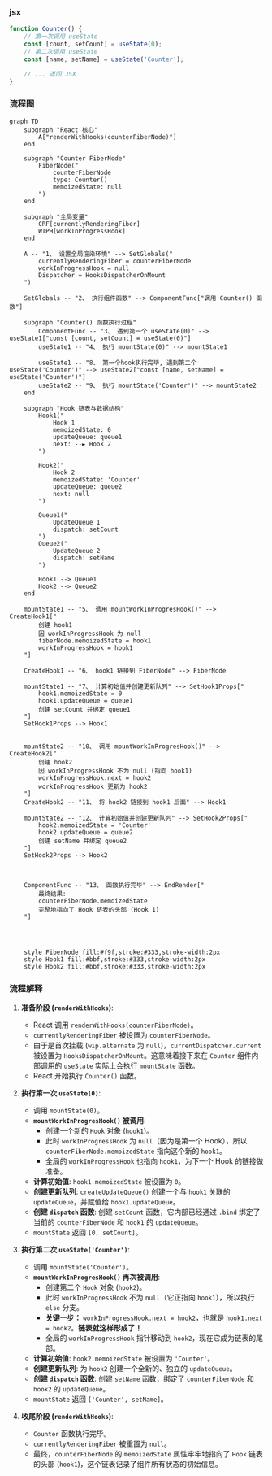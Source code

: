 ### jsx

```js
function Counter() {
	// 第一次调用 useState
	const [count, setCount] = useState(0);
	// 第二次调用 useState
	const [name, setName] = useState('Counter');

	// ... 返回 JSX
}
```

### 流程图

```mermaid
graph TD
    subgraph "React 核心"
        A["renderWithHooks(counterFiberNode)"]
    end

    subgraph "Counter FiberNode"
        FiberNode("
            counterFiberNode
            type: Counter()
            memoizedState: null
        ")
    end

    subgraph "全局变量"
        CRF[currentlyRenderingFiber]
        WIPH[workInProgressHook]
    end

    A -- "1、 设置全局渲染环境" --> SetGlobals("
        currentlyRenderingFiber = counterFiberNode
        workInProgressHook = null
        Dispatcher = HooksDispatcherOnMount
    ")

    SetGlobals -- "2、 执行组件函数" --> ComponentFunc["调用 Counter() 函数"]

    subgraph "Counter() 函数执行过程"
        ComponentFunc -- "3、 遇到第一个 useState(0)" --> useState1["const [count, setCount] = useState(0)"]
        useState1 -- "4、 执行 mountState(0)" --> mountState1

        useState1 -- "8、 第一个hook执行完毕, 遇到第二个useState('Counter')" --> useState2["const [name, setName] = useState('Counter')"]
        useState2 -- "9、 执行 mountState('Counter')" --> mountState2
    end

    subgraph "Hook 链表与数据结构"
        Hook1("
            Hook 1
            memoizedState: 0
            updateQueue: queue1
            next: --► Hook 2
        ")

        Hook2("
            Hook 2
            memoizedState: 'Counter'
            updateQueue: queue2
            next: null
        ")

        Queue1("
            UpdateQueue 1
            dispatch: setCount
        ")
        Queue2("
            UpdateQueue 2
            dispatch: setName
        ")

        Hook1 --> Queue1
        Hook2 --> Queue2
    end

    mountState1 -- "5、 调用 mountWorkInProgresHook()" --> CreateHook1["
        创建 hook1
        因 workInProgressHook 为 null
        fiberNode.memoizedState = hook1
        workInProgressHook = hook1
    "]

    CreateHook1 -- "6、 hook1 链接到 FiberNode" --> FiberNode

    mountState1 -- "7、 计算初始值并创建更新队列" --> SetHook1Props["
        hook1.memoizedState = 0
        hook1.updateQueue = queue1
        创建 setCount 并绑定 queue1
    "]
    SetHook1Props --> Hook1


    mountState2 -- "10、 调用 mountWorkInProgresHook()" --> CreateHook2["
        创建 hook2
        因 workInProgressHook 不为 null (指向 hook1)
        workInProgressHook.next = hook2
        workInProgressHook 更新为 hook2
    "]
    CreateHook2 -- "11、 将 hook2 链接到 hook1 后面" --> Hook1

    mountState2 -- "12、 计算初始值并创建更新队列" --> SetHook2Props["
        hook2.memoizedState = 'Counter'
        hook2.updateQueue = queue2
        创建 setName 并绑定 queue2
    "]
    SetHook2Props --> Hook2



    ComponentFunc -- "13、 函数执行完毕" --> EndRender["
        最终结果:
        counterFiberNode.memoizedState
        完整地指向了 Hook 链表的头部 (Hook 1)
    "]




    style FiberNode fill:#f9f,stroke:#333,stroke-width:2px
    style Hook1 fill:#bbf,stroke:#333,stroke-width:2px
    style Hook2 fill:#bbf,stroke:#333,stroke-width:2px
```

### 流程解释

1. **准备阶段 (`renderWithHooks`)**:

   - React 调用 `renderWithHooks(counterFiberNode)`。
   - `currentlyRenderingFiber` 被设置为 `counterFiberNode`。
   - 由于是首次挂载 (`wip.alternate` 为 `null`)，`currentDispatcher.current` 被设置为 `HooksDispatcherOnMount`。这意味着接下来在 `Counter` 组件内部调用的 `useState` 实际上会执行 `mountState` 函数。
   - React 开始执行 `Counter()` 函数。

2. **执行第一次 `useState(0)`**:

   - 调用 `mountState(0)`。
   - **`mountWorkInProgresHook()` 被调用**:
     - 创建一个新的 `Hook` 对象 (`hook1`)。
     - 此时 `workInProgressHook` 为 `null`（因为是第一个 Hook），所以 `counterFiberNode.memoizedState` 指向这个新的 `hook1`。
     - 全局的 `workInProgressHook` 也指向 `hook1`，为下一个 Hook 的链接做准备。
   - **计算初始值**: `hook1.memoizedState` 被设置为 `0`。
   - **创建更新队列**: `createUpdateQueue()` 创建一个与 `hook1` 关联的 `updateQueue`，并赋值给 `hook1.updateQueue`。
   - **创建 `dispatch` 函数**: 创建 `setCount` 函数，它内部已经通过 `.bind` 绑定了当前的 `counterFiberNode` 和 `hook1` 的 `updateQueue`。
   - `mountState` 返回 `[0, setCount]`。

3. **执行第二次 `useState('Counter')`**:

   - 调用 `mountState('Counter')`。
   - **`mountWorkInProgresHook()` 再次被调用**:
     - 创建第二个 `Hook` 对象 (`hook2`)。
     - 此时 `workInProgressHook` 不为 `null`（它正指向 `hook1`），所以执行 `else` 分支。
     - **关键一步：** `workInProgressHook.next = hook2`，也就是 `hook1.next = hook2`。**链表就这样形成了！**
     - 全局的 `workInProgressHook` 指针移动到 `hook2`，现在它成为链表的尾部。
   - **计算初始值**: `hook2.memoizedState` 被设置为 `'Counter'`。
   - **创建更新队列**: 为 `hook2` 创建一个全新的、独立的 `updateQueue`。
   - **创建 `dispatch` 函数**: 创建 `setName` 函数，绑定了 `counterFiberNode` 和 `hook2` 的 `updateQueue`。
   - `mountState` 返回 `['Counter', setName]`。

4. **收尾阶段 (`renderWithHooks`)**:

   - `Counter` 函数执行完毕。
   - `currentlyRenderingFiber` 被重置为 `null`。
   - 最终，`counterFiberNode` 的 `memoizedState` 属性牢牢地指向了 `Hook` 链表的头部 (`hook1`)，这个链表记录了组件所有状态的初始信息。
